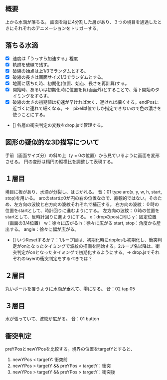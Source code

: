 ## 概要
上から水滴が落ちる。
画面を縦に4分割した層があり、３つの境目を通過したときにそれぞれのアニメーションをトリガーする。

## 落ちる水滴
- [x] 速度は「うっすら加速する」程度
- [x] 軌跡を破線で残す。
- [x] 破線の始点は上1/3でランダムとする。
- [x] 破線の長さは画面サイズ1/3でランダムとする。
- [x] 地面に落ちた時、初期化(位置、始点、長さを再計算)する。
- [x] 開始時、あるいは初期化時に位置を負(画面外)とすることで、落下開始のタイミングをずらす。
- [x] 破線の太さの初期値は初速が早ければ太く、遅ければ細くする。endPosに近づくに連れて細くなる。→　pixel単位でしか指定できないので色の濃さを使うことにする。
- [] 各層の衝突判定の変数をdrop.jsで管理する。

## 図形の疑似的な3D描写について
手前（画面サイズ分）の斜め上（y = 0の位置）から見ているように画面を変形させる。
円の変形は楕円の縦横比を調整して表現する。

## １層目
境目に板があり、水滴が分裂し、はじかれる。
音：01 type
arc(x, y, w, h, start, stop)を用いる。
arcのstartは0が円の右の位置なので、直観的ではない。そのため、左方向の波紋と右方向の波紋それぞれで補正する。
右方向の波紋：０時の位置をstartとして、時計回りに進むようにする。
左方向の波紋：０時の位置をstartとして、反時計回りに進ようにする。
x：dropのposに同じ
y：固定位置（画面の3/4位置）
w：徐々に広がる
h：徐々に広がる
start, stop：角度から産出する。
angle：徐々に幅が広がる。
- [] いつResetするか？：1ループ目は、初期化時にripplesも初期化し、衝突判定がonとなったタイミングで波紋の描画を開始する。2ループ名以降は、衝突判定がonとなったタイミングで初期化するようにする。→ drop.jsでそれぞれのlayerの衝突判定をするべきでは？


## ２層目
丸いポールを覆うように水滴が垂れて、雫になる。
音：02 tap 05

## ３層目
水が張っていて、波紋が広がる。
音：01 button

## 衝突判定
preYPosとnewYPosを比較する。境界の位置をtargetYとすると、
1. newYPos < targetY: 衝突前
2. newYPos > targetY && preYPos < targetY：衝突
3. newYPos > targetY && preYPos > targetY：衝突後

